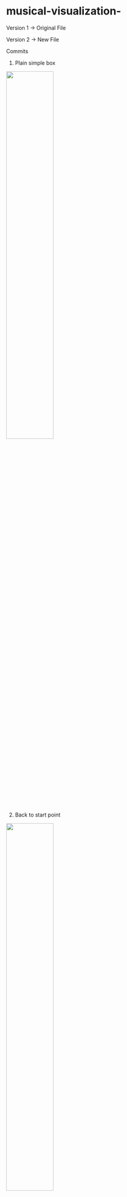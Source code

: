 <style>
  img {
    width: 50% !important;
  }
</style>
# musical-visualization-

Version 1 -> Original File

Version 2 -> New File

Commits

1. Plain simple box

![](https://i.imgur.com/sdIzbRR.png)

2. Back to start point

![](https://i.imgur.com/1ycrMzz.png)

3. added blue color to stroke

![](https://i.imgur.com/Z5VJ6JU.png)

4. Converting things from absolute pixel to variables + colorStrokes

![](https://i.imgur.com/N7eIygq.png)

5. Made everything a variable, can change delta

![](https://i.imgur.com/XvXA8YJ.png)

Code sample

![](https://i.imgur.com/Zk6JyQk.png)

6. Semi working slider

![](https://i.imgur.com/3Dzzojg.gif)

this is what it should do though??

![](https://i.imgur.com/BLFQngZ.png)

7. Working Prototype from stackoverflow, number coercion from slider

![](https://i.imgur.com/XU4AozG.gif)

```
slider.oninput = function () {
  ct.clearRect(0, 0, canvas.width, canvas.height); // reset lines
  delta = +this.value; // convert the slider value to a number for type coersion (see stackoverflow)
  requestAnimationFrame(init()); // redraw everything
}
```

8. Created partial line using slope formulas in purple

![](https://i.imgur.com/Yo1AwTF.png)

9. Working shaded value face

![](https://i.imgur.com/o6ykolr.png)

10. Simple box finished

![](https://i.imgur.com/q8ILYqV.png)

11. Growing Box

![](https://i.imgur.com/qr0Tb2E.gif)

12. Made a full house

![](https://i.imgur.com/6xFKNRG.gif)

13. Second Slider on baseY point does weird stuff

![](https://i.imgur.com/BRCHXiP.gif)

14. Slope_B now console.logs correctly

![](https://i.imgur.com/yAXKCR7.gif)

15. Had Slope formula upsidedown, swap x and y

![](https://i.imgur.com/QhUdwIq.gif)

16. Refactoring to stackoverflow post initialization